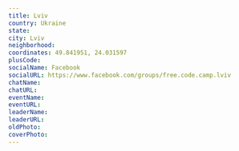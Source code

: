 ```yaml
---
title: Lviv
country: Ukraine
state: 
city: Lviv
neighborhood: 
coordinates: 49.841951, 24.031597
plusCode:
socialName: Facebook
socialURL: https://www.facebook.com/groups/free.code.camp.lviv
chatName:
chatURL:
eventName:
eventURL:
leaderName:
leaderURL:
oldPhoto: 
coverPhoto:
---
```

